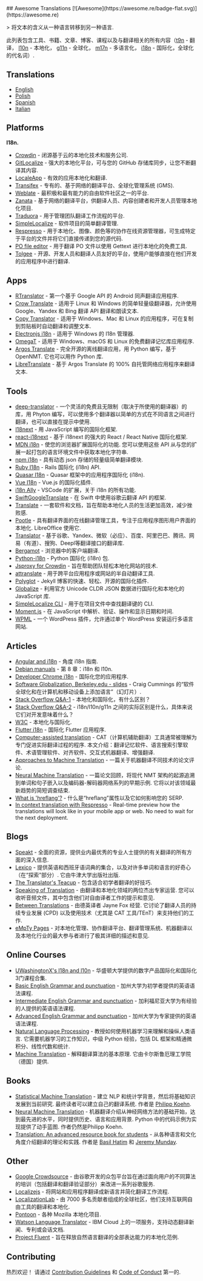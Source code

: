<div class="github-widget" data-repo="mbiesiad/awesome-translations"></div>
<script async src="https://pagead2.googlesyndication.com/pagead/js/adsbygoogle.js"></script><ins class="adsbygoogle" style="display:block" data-ad-client="ca-pub-6890694312814945" data-ad-slot="5473692530" data-ad-format="auto"  data-full-width-responsive="true"></ins><script>(adsbygoogle = window.adsbygoogle || []).push({});</script>
## Awesome Translations [![Awesome](https://awesome.re/badge-flat.svg)](https://awesome.re)

&gt; 将文本的含义从一种语言转移到另一种语言.

此列表包含工具、书籍、文章、博客、课程以及与翻译相关的所有内容（[t9n](https://en.wikipedia.org/wiki/Translation) - 翻译， [l10n](https://en.wikipedia.org/wiki/Language_localisation) - 本地化， [g11n](https://en.wikipedia.org/wiki/Language_localisation#Globalisation_versus_localisation) - 全球化， [m17n](https://www.definify.com/word/multilingualization#:~:text=Noun,into%2C%20or%20for%20multiple%20languages) - 多语言化， [i18n](https://en.wikipedia.org/wiki/Language_localisation#Globalisation_versus_localisation) - 国际化，全球化的代名词）.



## Translations

- [English](https://github.com/mbiesiad/awesome-translations)
- [Polish](https://github.com/mbiesiad/awesome-translations/tree/pl_PL)
- [Spanish](https://web.archive.org/web/20220511155347/https://github.com/JoseDeFreitas/awesome-translations/tree/es_ES)
- [Italian](https://github.com/niedev/awesome-translations/tree/it_IT)

## Platforms

**I18n.**

- [Crowdin](https://crowdin.com/) - 闭源基于云的本地化技术和服务公司.
- [GitLocalize](https://gitlocalize.com/) - 强大的本地化平台，可与您的 GitHub 存储库同步，让您不断翻译其内容.
- [LocaleApp](https://www.localeapp.com/) - 有效的应用本地化和翻译.
- [Transifex](https://www.transifex.com/) - 专有的、基于网络的翻译平台、全球化管理系统 (GMS).
- [Weblate](https://weblate.org/) - 最积极和最有能力的自由软件社区之一的平台.
- [Zanata](http://zanata.org/) - 基于网络的翻译平台，供翻译人员、内容创建者和开发人员管理本地化项目.
- [Traduora](https://github.com/traduora/traduora) - 用于管理团队翻译工作流程的平台.
- [SimpleLocalize](https://simplelocalize.io) - 软件项目的简单翻译管理.
- [Respresso](https://respresso.io/) - 用于本地化、图像、颜色等的协作在线资源管理器，可生成特定于平台的文件并将它们直接传递到您的源代码.
- [PO file editor](https://pofile.net/free-po-editor) - 用于翻译 PO 文件以使用 Gettext 进行本地化的免费工具.
- [Tolgee](https://tolgee.io) - 开源、开发人员和翻译人员友好的平台，使用户能够直接在他们开发的应用程序中进行翻译.

## Apps

- [RTranslator](https://github.com/niedev/RTranslator) - 第一个基于 Google API 的 Android 同声翻译应用程序.
- [Crow Translate](https://github.com/crow-translate/crow-translate) - 适用于 Linux 和 Windows 的简单轻量级翻译器，允许使用 Google、Yandex 和 Bing 翻译 API 翻译和朗读文本.
- [Copy Translator](https://github.com/CopyTranslator/CopyTranslator) - 适用于 Windows、Mac 和 Linux 的应用程序，可在复制到剪贴板时自动翻译和调整文本.
- [Electronjs i18n](https://www.electronjs.org/apps/i18n-manager) - 适用于 Windows 的 I18n 管理器.
- [OmegaT](https://omegat.org/) - 适用于 Windows、macOS 和 Linux 的免费翻译记忆库应用程序.
- [Argos Translate](https://github.com/argosopentech/argos-translate)  - 完全开源的离线翻译应用，用 Python 编写，基于 OpenNMT. 它也可以用作 Python 库.
- [LibreTranslate](https://github.com/uav4geo/LibreTranslate) - 基于 Argos Translate 的 100% 自托管网络应用程序来翻译文本.

## Tools

- [deep-translator](https://github.com/nidhaloff/deep-translator) - 一个灵活的免费且无限制（取决于所使用的翻译器）的库，用 Phyton 编写，可以使用多个翻译器以简单的方式在不同语言之间进行翻译，也可以直接在提示中使用.
- [I18next](https://www.i18next.com/) - 用 Ja​​vaScript 编写的国际化框架.
- [react-i18next](https://react.i18next.com/) - 基于 i18next 的强大的 React / React Native 国际化框架.
- [MDN i18n](https://developer.mozilla.org/en-US/docs/Mozilla/Add-ons/WebExtensions/API/i18n)  - 使您的浏览器扩展国际化的功能. 您可以使用这些 API 从与您的扩展一起打包的语言环境文件中获取本地化字符串.
- [npm i18n](https://www.npmjs.com/package/i18n) - 具有动态 json 存储的轻量级简单翻译模块.
- [Ruby I18n](https://guides.rubyonrails.org/i18n.html) - Rails 国际化 (i18n) API.
- [Quasar I18n](https://quasar.dev/options/app-internationalization) - Quasar 框架中的应用程序国际化 (i18n).
- [Vue I18n](https://kazupon.github.io/vue-i18n/) - Vue.js 的国际化插件.
- [i18n Ally](https://github.com/antfu/i18n-ally) - VSCode 的扩展，关于 i18n 的所有功能.
- [SwiftGoogleTranslate](https://github.com/maximbilan/SwiftGoogleTranslate) - 在 Swift 中使用谷歌云翻译 API 的框架.
- [Translate](https://github.com/translate/translate) - 一套软件和文档，旨在帮助本地化人员的生活更加高效，减少挫败感.
- [Pootle](https://github.com/translate/pootle)  - 具有翻译界面的在线翻译管理工具，专注于应用程序图形用户界面的本地化.  LibreOffice 使用它.
- [Translator](https://github.com/UlionTse/translators) - 基于谷歌、Yandex、微软（必应）、百度、阿里巴巴、腾讯、网易（有道）、搜狗、Deepl等翻译接口的翻译库.
- [Bergamot](https://github.com/browsermt) - 浏览器中的客户端翻译.
- [Python-i18n](https://pypi.org/project/python-i18n/) - Python 国际化 (i18n) 包.
- [Jsproxy for Crowdin](https://store.crowdin.com/products/crowdin-proxy-translator) - 旨在帮助团队轻松本地化网站的技术.
- [attranslate](https://github.com/fkirc/attranslate) - 用于跨平台应用程序或网站的半自动翻译工具.
- [Polyglot](https://github.com/untra/polyglot) - Jekyll 博客的快速、轻松、开源的国际化插件.
- [Globalize](https://github.com/globalizejs/globalize) - 利用官方 Unicode CLDR JSON 数据进行国际化和本地化的 JavaScript 库.
- [SimpleLocalize CLI](https://github.com/simplelocalize/simplelocalize-cli) - 用于在项目文件中查找翻译键的 CLI.
- [Moment.js](https://momentjs.com/) - 在 JavaScript 中解析、验证、操作和显示日期和时间.
- [WPML](https://wpml.org/) - 一个 WordPress 插件，允许通过单个 WordPress 安装运行多语言网站.

## Articles

- [Angular and i18n](https://angular.io/guide/i18n) - 角度 i18n 指南.
- [Debian manuals](https://www.debian.org/doc/manuals/debian-reference/ch08.en.html) - 第 8 章：i18n 和 l10n.
- [Developer Chrome i18n](https://developer.chrome.com/webstore/i18n) - 国际化您的应用程序.
- [Software Globalization, Berkeley.edu - slides](https://lx.berkeley.edu/sites/default/files/berkeleylinguisticsdeptg11ncldr.pdf) - Craig Cummings 的“软件全球化和在计算机和移动设备上添加语言”（幻灯片）.
- [Stack Overflow Q&A-1](https://stackoverflow.com/questions/506743/localization-and-internationalization-whats-the-difference) - 本地化和国际化，有什么区别？
- [Stack Overflow Q&A-2](https://stackoverflow.com/questions/754520/what-is-the-actual-differences-between-i18n-l10n-g11n-and-specifically-what-does) - i18n/l10n/g11n 之间的实际区别是什么，具体来说它们对开发意味着什么？
- [W3C](https://www.w3.org/International/questions/qa-i18n) - 本地化与国际化.
- [Flutter i18n](https://flutter.dev/docs/development/accessibility-and-localization/internationalization) - 国际化 Flutter 应用程序.
- [Computer-assisted translation](https://en.wikipedia.org/wiki/Computer-assisted_translation)  - CAT（计算机辅助翻译）工具通常被理解为专门促进实际翻译过程的程序. 本文介绍：翻译记忆软件、语言搜索引擎软件、术语管理软件、对齐软件、交互式机器翻译、增强翻译.
- [Approaches to Machine Translation](http://engineering.fuoye.edu.ng/journal/index.php/engineer/article/view/26/pdf) - 一篇关于机器翻译不同技术的论文评论.
- [Neural Machine Translation](https://jair.org/index.php/jair/article/view/12007/26611)  - 一篇论文回顾，将现代 NMT 架构的起源追溯到单词和句子嵌入以及编码器-解码器网络系列的早期示例. 它将以对该领域最新趋势的简短调查结束.
- [What is 'hreflang'?](https://simplelocalize.io/blog/posts/what-is-hreflang/) - 什么是“hreflang”属性以及它如何影响您的 SERP.
- [In context translation with Respresso](https://blog.respresso.io/index.php/2020/06/22/in-context-translation-with-respresso/) - Real-time preview how the translations will look like in your mobile app or web. No need to wait for the next deployment.

## Blogs

- [Speakt](https://speakt.com/blog/) - 全面的资源，提供业内最优秀的专业人士提供的有关翻译的所有方面的深入信息.
- [Lexico](https://www.lexico.com/)  - 提供英语和西班牙语词典的集合，以及对许多单词和语言的好奇心（在“探索”部分）. 它由牛津大学出版社出版.
- [The Translator's Teacup](https://lingocode.com/translation-blog/) - 包含适合初学者翻译的好技巧.
- [Speaking of Translation](https://speakingoftranslation.com/)  - 由翻译和本地化领域的两位杰出专家运营. 您可以收听音频文件，其中包含他们对自由译者工作的提示和意见.
- [Between Translations](http://foxdocs.biz/BetweenTranslations/)  - 由德英译者 Jayne Fox 经营. 它讨论了翻译人员的持续专业发展 (CPD) 以及使用技术（尤其是 CAT 工具/TEnT）来支持他们的工作.
- [eMpTy Pages](http://kv-emptypages.blogspot.com/) - 对本地化管理、协作翻译平台、翻译管理系统、机器翻译以及本地化行业的最大参与者进行了极其详细的描述和意见.

## Online Courses

- [UWashingtonX's I18n and l10n](https://www.edx.org/professional-certificate/uwashingtonx-internationalization-and-localization) - 华盛顿大学提供的数字产品国际化和国际化3门课程合集.
- [Basic English Grammar and punctuation](https://www.coursera.org/learn/grammar-punctuation) - 加州大学为初学者提供的英语语法课程.
- [Intermediate English Grammar and punctuation](https://www.coursera.org/specializations/intermediate-grammar) - 加利福尼亚大学为有经验的人提供的英语语法课程.
- [Advanced English Grammar and punctuation](https://www.coursera.org/specializations/advanced-grammar-punctuation#courses) - 加州大学为专家提供的英语语法课程.
- [Natural Language Processing](https://www.coursera.org/specializations/natural-language-processing)  - 教授如何使用机器学习来理解和操纵人类语言. 它需要机器学习的工作知识，中级 Python 经验，包括 DL 框架和精通微积分、线性代数和统计.
- [Machine Translation](https://www.coursera.org/learn/machinetranslation)  - 解释翻译算法的基本原理. 它由卡尔斯鲁厄理工学院（德国）提供.

## Books

- [Statistical Machine Translation](https://www.cambridge.org/core/books/statistical-machine-translation/94EADF9F680558E13BE759997553CDE5#fndtn-information)  - 建立 NLP 和统计学背景，然后将基础知识发展到当前研究. 最终读者可以建立自己的翻译系统. 作者是 [Philipp Koehn](https://en.wikipedia.org/wiki/Philipp_Koehn).
- [Neural Machine Translation](https://www.cambridge.org/core/books/neural-machine-translation/7AAA628F88ADD64124EA008C425C0197#fndtn-information)  - 机器翻译介绍从神经网络方法的基础开始，达到最先进的水平，同时提供历史、语言和应用背景.  Python 中的代码示例为实现提供了动手蓝图. 作者仍然是Philipp Koehn.
- [Translation: An advanced resource book for students](https://www.amazon.com/Translation-advanced-resource-Routledge-Linguistics-ebook/dp/B07NPV8DSC/ref=cm_cr_arp_d_product_top?ie=UTF8)  - 从各种语言和文化角度介绍翻译的理论和实践. 作者是 [Basil Hatim](https://scholar.google.com/citations?user=IVydQ-4AAAAJ&hl=en) 和 [Jeremy Munday](https://ahc.leeds.ac.uk/languages/staff/1006/professor-jeremy-munday).

## Other

- [Google Crowdsource](https://crowdsource.google.com/) - 由谷歌开发的众包平台旨在通过面向用户的不同算法的培训（包括翻译和翻译验证部分）来改进一系列谷歌服务.
- [Localizejs](https://localizejs.com/) - 将网站和应用程序翻译成新语言并简化翻译工作流程.
- [LocalizationLab](https://www.localizationlab.org/) - 由 7000 多名贡献者组成的全球社区，他们支持互联网自由工具的翻译和本地化.
- [Pontoon](https://pontoon.mozilla.org/) - 各种 Mozilla 本地化项目.
- [Watson Language Translator](https://www.ibm.com/cloud/watson-language-translator) - IBM Cloud 上的一项服务，支持动态翻译新闻、专利或会话文档.
- [Project Fluent](https://projectfluent.org) - 旨在释放自然语言翻译的全部表达能力的本地化范例.

## Contributing

热烈欢迎！ 请通过 [Contribution Guidelines](https://github.com/mbiesiad/awesome-translations/blob/master/CONTRIBUTING.md) 和 [Code of Conduct](https://github.com/mbiesiad/awesome-translations/blob/master/CODE-OF-CONDUCT.md) 第一的.
